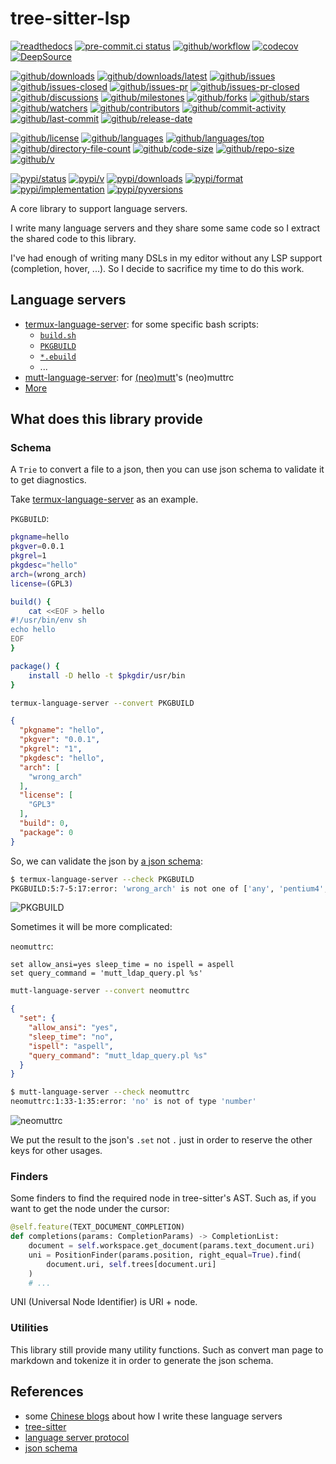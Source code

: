# tree-sitter-lsp

[![readthedocs](https://shields.io/readthedocs/tree-sitter-lsp)](https://tree-sitter-lsp.readthedocs.io)
[![pre-commit.ci status](https://results.pre-commit.ci/badge/github/Freed-Wu/tree-sitter-lsp/main.svg)](https://results.pre-commit.ci/latest/github/Freed-Wu/tree-sitter-lsp/main)
[![github/workflow](https://github.com/Freed-Wu/tree-sitter-lsp/actions/workflows/main.yml/badge.svg)](https://github.com/Freed-Wu/tree-sitter-lsp/actions)
[![codecov](https://codecov.io/gh/Freed-Wu/tree-sitter-lsp/branch/main/graph/badge.svg)](https://codecov.io/gh/Freed-Wu/tree-sitter-lsp)
[![DeepSource](https://deepsource.io/gh/Freed-Wu/tree-sitter-lsp.svg/?show_trend=true)](https://deepsource.io/gh/Freed-Wu/tree-sitter-lsp)

[![github/downloads](https://shields.io/github/downloads/Freed-Wu/tree-sitter-lsp/total)](https://github.com/Freed-Wu/tree-sitter-lsp/releases)
[![github/downloads/latest](https://shields.io/github/downloads/Freed-Wu/tree-sitter-lsp/latest/total)](https://github.com/Freed-Wu/tree-sitter-lsp/releases/latest)
[![github/issues](https://shields.io/github/issues/Freed-Wu/tree-sitter-lsp)](https://github.com/Freed-Wu/tree-sitter-lsp/issues)
[![github/issues-closed](https://shields.io/github/issues-closed/Freed-Wu/tree-sitter-lsp)](https://github.com/Freed-Wu/tree-sitter-lsp/issues?q=is%3Aissue+is%3Aclosed)
[![github/issues-pr](https://shields.io/github/issues-pr/Freed-Wu/tree-sitter-lsp)](https://github.com/Freed-Wu/tree-sitter-lsp/pulls)
[![github/issues-pr-closed](https://shields.io/github/issues-pr-closed/Freed-Wu/tree-sitter-lsp)](https://github.com/Freed-Wu/tree-sitter-lsp/pulls?q=is%3Apr+is%3Aclosed)
[![github/discussions](https://shields.io/github/discussions/Freed-Wu/tree-sitter-lsp)](https://github.com/Freed-Wu/tree-sitter-lsp/discussions)
[![github/milestones](https://shields.io/github/milestones/all/Freed-Wu/tree-sitter-lsp)](https://github.com/Freed-Wu/tree-sitter-lsp/milestones)
[![github/forks](https://shields.io/github/forks/Freed-Wu/tree-sitter-lsp)](https://github.com/Freed-Wu/tree-sitter-lsp/network/members)
[![github/stars](https://shields.io/github/stars/Freed-Wu/tree-sitter-lsp)](https://github.com/Freed-Wu/tree-sitter-lsp/stargazers)
[![github/watchers](https://shields.io/github/watchers/Freed-Wu/tree-sitter-lsp)](https://github.com/Freed-Wu/tree-sitter-lsp/watchers)
[![github/contributors](https://shields.io/github/contributors/Freed-Wu/tree-sitter-lsp)](https://github.com/Freed-Wu/tree-sitter-lsp/graphs/contributors)
[![github/commit-activity](https://shields.io/github/commit-activity/w/Freed-Wu/tree-sitter-lsp)](https://github.com/Freed-Wu/tree-sitter-lsp/graphs/commit-activity)
[![github/last-commit](https://shields.io/github/last-commit/Freed-Wu/tree-sitter-lsp)](https://github.com/Freed-Wu/tree-sitter-lsp/commits)
[![github/release-date](https://shields.io/github/release-date/Freed-Wu/tree-sitter-lsp)](https://github.com/Freed-Wu/tree-sitter-lsp/releases/latest)

[![github/license](https://shields.io/github/license/Freed-Wu/tree-sitter-lsp)](https://github.com/Freed-Wu/tree-sitter-lsp/blob/main/LICENSE)
[![github/languages](https://shields.io/github/languages/count/Freed-Wu/tree-sitter-lsp)](https://github.com/Freed-Wu/tree-sitter-lsp)
[![github/languages/top](https://shields.io/github/languages/top/Freed-Wu/tree-sitter-lsp)](https://github.com/Freed-Wu/tree-sitter-lsp)
[![github/directory-file-count](https://shields.io/github/directory-file-count/Freed-Wu/tree-sitter-lsp)](https://github.com/Freed-Wu/tree-sitter-lsp)
[![github/code-size](https://shields.io/github/languages/code-size/Freed-Wu/tree-sitter-lsp)](https://github.com/Freed-Wu/tree-sitter-lsp)
[![github/repo-size](https://shields.io/github/repo-size/Freed-Wu/tree-sitter-lsp)](https://github.com/Freed-Wu/tree-sitter-lsp)
[![github/v](https://shields.io/github/v/release/Freed-Wu/tree-sitter-lsp)](https://github.com/Freed-Wu/tree-sitter-lsp)

[![pypi/status](https://shields.io/pypi/status/tree-sitter-lsp)](https://pypi.org/project/tree-sitter-lsp/#description)
[![pypi/v](https://shields.io/pypi/v/tree-sitter-lsp)](https://pypi.org/project/tree-sitter-lsp/#history)
[![pypi/downloads](https://shields.io/pypi/dd/tree-sitter-lsp)](https://pypi.org/project/tree-sitter-lsp/#files)
[![pypi/format](https://shields.io/pypi/format/tree-sitter-lsp)](https://pypi.org/project/tree-sitter-lsp/#files)
[![pypi/implementation](https://shields.io/pypi/implementation/tree-sitter-lsp)](https://pypi.org/project/tree-sitter-lsp/#files)
[![pypi/pyversions](https://shields.io/pypi/pyversions/tree-sitter-lsp)](https://pypi.org/project/tree-sitter-lsp/#files)

A core library to support language servers.

I write many language servers and they share some same code so I extract the
shared code to this library.

I've had enough of writing many DSLs in my editor without any LSP support
(completion, hover, ...). So I decide to sacrifice my time to do this work.

## Language servers

- [termux-language-server](https://github.com/termux/termux-language-server/):
  for some specific bash scripts:
  - [`build.sh`](https://github.com/termux/termux-packages/wiki/Creating-new-package)
  - [`PKGBUILD`](https://wiki.archlinux.org/title/PKGBUILD)
  - [`*.ebuild`](https://dev.gentoo.org/~zmedico/portage/doc/man/ebuild.5.html)
  - ...
- [mutt-language-server](https://github.com/neomutt/mutt-language-server):
  for [(neo)mutt](https://github.com/neomutt/neomutt)'s (neo)muttrc
- [More](https://github.com/Freed-Wu?tab=repositories&q=lsp-server)

## What does this library provide

### Schema

A `Trie` to convert a file to a json, then you can use json schema to validate
it to get diagnostics.

Take
[termux-language-server](https://github.com/termux/termux-language-server/) as
an example.

`PKGBUILD`:

```sh
pkgname=hello
pkgver=0.0.1
pkgrel=1
pkgdesc="hello"
arch=(wrong_arch)
license=(GPL3)

build() {
    cat <<EOF > hello
#!/usr/bin/env sh
echo hello
EOF
}

package() {
    install -D hello -t $pkgdir/usr/bin
}
```

```sh
termux-language-server --convert PKGBUILD
```

```json
{
  "pkgname": "hello",
  "pkgver": "0.0.1",
  "pkgrel": "1",
  "pkgdesc": "hello",
  "arch": [
    "wrong_arch"
  ],
  "license": [
    "GPL3"
  ],
  "build": 0,
  "package": 0
}
```

So, we can validate the json by [a json schema](https://github.com/termux/termux-language-server/tree/main/src/termux_language_server/assets/json):

<!-- markdownlint-disable MD013 -->

```sh
$ termux-language-server --check PKGBUILD
PKGBUILD:5:7-5:17:error: 'wrong_arch' is not one of ['any', 'pentium4', 'i486', 'i686', 'x86_64', 'x86_64_v3', 'arm', 'armv6h', 'armv7h', 'armv8', 'aarch64']
```

<!-- markdownlint-enable MD013 -->

![PKGBUILD](https://github.com/neomutt/tree-sitter-lsp/assets/32936898/58614996-bd8a-4e27-b573-87346c82ea2a)

Sometimes it will be more complicated:

`neomuttrc`:

```neomuttrc
set allow_ansi=yes sleep_time = no ispell = aspell
set query_command = 'mutt_ldap_query.pl %s'
```

```sh
mutt-language-server --convert neomuttrc
```

```json
{
  "set": {
    "allow_ansi": "yes",
    "sleep_time": "no",
    "ispell": "aspell",
    "query_command": "mutt_ldap_query.pl %s"
  }
}
```

```sh
$ mutt-language-server --check neomuttrc
neomuttrc:1:33-1:35:error: 'no' is not of type 'number'
```

![neomuttrc](https://github.com/neomutt/tree-sitter-lsp/assets/32936898/75ebf0c1-784a-43db-ae11-59783af57b4f)

We put the result to the json's `.set` not `.` just in order to reserve the
other keys for other usages.

### Finders

Some finders to find the required node in tree-sitter's AST.
Such as, if you want to get the node under the cursor:

```python
@self.feature(TEXT_DOCUMENT_COMPLETION)
def completions(params: CompletionParams) -> CompletionList:
    document = self.workspace.get_document(params.text_document.uri)
    uni = PositionFinder(params.position, right_equal=True).find(
        document.uri, self.trees[document.uri]
    )
    # ...
```

UNI (Universal Node Identifier) is URI + node.

### Utilities

This library still provide many utility functions. Such as convert man page to
markdown and tokenize it in order to generate the json schema.

## References

- some [Chinese blogs](https://freed-wu.github.io/tag/lsp/) about how I write
  these language servers
- [tree-sitter](https://tree-sitter.github.io/tree-sitter/)
- [language server protocol](https://microsoft.github.io/language-server-protocol/specifications/specification-current)
- [json schema](https://json-schema.org/specification)
